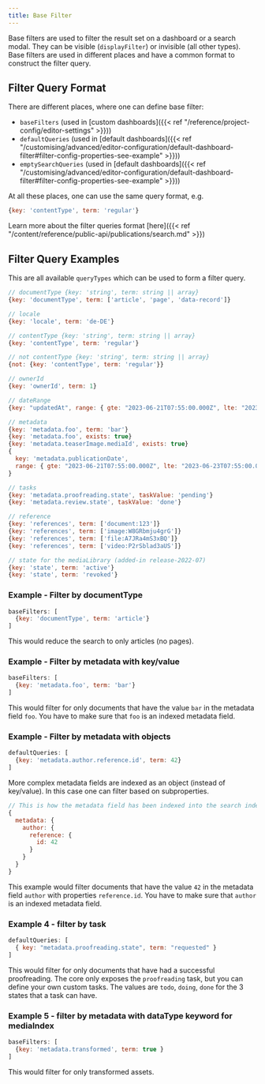 ```yaml
---
title: Base Filter
---
```


Base filters are used to filter the result set on a dashboard or a search modal.
They can be visible (`displayFilter`) or invisible (all other types).
Base filters are used in different places and have a common format to construct the filter query.

## Filter Query Format

There are different places, where one can define base filter:

- `baseFilters` (used in [custom dashboards]({{< ref "/reference/project-config/editor-settings" >}}))
- `defaultQueries` (used in [default dashboards]({{< ref "/customising/advanced/editor-configuration/default-dashboard-filter#filter-config-properties-see-example" >}}))
- `emptySearchQueries` (used in [default dashboards]({{< ref "/customising/advanced/editor-configuration/default-dashboard-filter#filter-config-properties-see-example" >}}))

At all these places, one can use the same query format, e.g.

```js
{key: 'contentType', term: 'regular'}
```

Learn more about the filter queries format [here]({{< ref "/content/reference/public-api/publications/search.md" >}})

## Filter Query Examples

This are all available `queryTypes` which can be used to form a filter query.

```js
// documentType {key: 'string', term: string || array}
{key: 'documentType', term: ['article', 'page', 'data-record']}

// locale
{key: 'locale', term: 'de-DE'}

// contentType {key: 'string', term: string || array}
{key: 'contentType', term: 'regular'}

// not contentType {key: 'string', term: string || array}
{not: {key: 'contentType', term: 'regular'}}

// ownerId
{key: 'ownerId', term: 1}

// dateRange
{key: "updatedAt", range: { gte: "2023-06-21T07:55:00.000Z", lte: "2023-06-23T07:55:00.000Z" }}

// metadata
{key: 'metadata.foo', term: 'bar'}
{key: 'metadata.foo', exists: true}
{key: 'metadata.teaserImage.mediaId', exists: true}
{
  key: 'metadata.publicationDate',
  range: { gte: "2023-06-21T07:55:00.000Z", lte: "2023-06-23T07:55:00.000Z" }
}

// tasks
{key: 'metadata.proofreading.state', taskValue: 'pending'}
{key: 'metadata.review.state', taskValue: 'done'}

// reference
{key: 'references', term: ['document:123']}
{key: 'references', term: ['image:W8GRbmju4grG']}
{key: 'references', term: ['file:A7JRa4mS3xBQ']}
{key: 'references', term: ['video:P2rSblad3aUS']}

// state for the mediaLibrary (added-in release-2022-07)
{key: 'state', term: 'active'}
{key: 'state', term: 'revoked'}
```

### Example - Filter by documentType

```js
baseFilters: [
  {key: 'documentType', term: 'article'}
]
```

This would reduce the search to only articles (no pages).

### Example - Filter by metadata with key/value

```js
baseFilters: [
  {key: 'metadata.foo', term: 'bar'}
]
```

This would filter for only documents that have the value `bar` in the metadata field `foo`. You have to make sure that `foo` is an indexed metadata field.

### Example - Filter by metadata with objects

```js
defaultQueries: [
  {key: 'metadata.author.reference.id', term: 42}
]
```

More complex metadata fields are indexed as an object (instead of key/value). In this case one can filter based on subproperties.

```js
// This is how the metadata field has been indexed into the search index
{
  metadata: {
    author: {
      reference: {
        id: 42
      }
    }
  }
}
```

This example would filter documents that have the value `42` in the metadata field `author` with properties `reference.id`. You have to make sure that `author` is an indexed metadata field.

### Example 4 - filter by task

```js
defaultQueries: [
  { key: "metadata.proofreading.state", term: "requested" }
]
```

This would filter for only documents that have had a successful proofreading. The core only exposes the `proofreading` task, but you can define your own custom tasks. The values are `todo`, `doing`, `done` for the 3 states that a task can have.

### Example 5 - filter by metadata with dataType keyword for mediaIndex

```js
baseFilters: [
  {key: 'metadata.transformed', term: true }
]
```

This would filter for only transformed assets.
